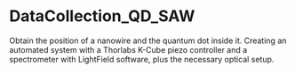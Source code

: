 # DataCollection_QD_SAW
Obtain the position of a nanowire and the quantum dot inside it. Creating an automated system with a Thorlabs K-Cube piezo controller and a spectrometer with LightField software, plus the necessary optical setup.
